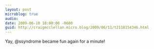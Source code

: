 ```yaml
---
layout: post
microblog: true
audio: 
date: 2009-06-10 18:00:00 -0600
guid: http://craigmcclellan.micro.blog/2009/06/11/t2118154346.html
---
```

Yay, @ssyndrome became fun again for a minute!
